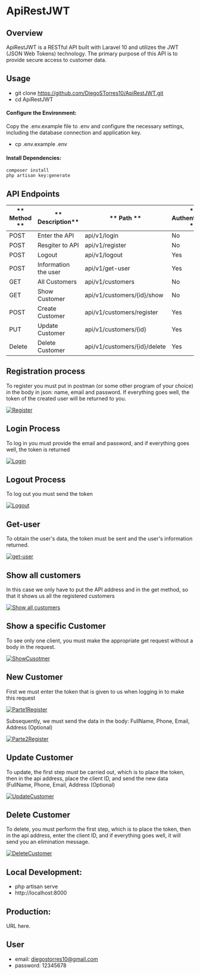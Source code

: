# ApiRestJWT

## Overview

ApiRestJWT is a RESTful API built with Laravel 10 and utilizes the JWT (JSON Web Tokens) technology. The primary purpose of this API is to provide secure access to customer data.

## Usage

-   git clone https://github.com/DiegoSTorres10/ApiRestJWT.git
-   cd ApiRestJWT

#### Configure the Environment:

Copy the .env.example file to .env and configure the necessary settings, including the database connection and application key.

-   cp .env.example .env

#### Install Dependencies:

```
composer install
php artisan key:generate
```

## API Endpoints

| ** Method ** | ** Description**     | ** Path **                   | ** Authentication ** |
| ------------ | -------------------- | ---------------------------- | -------------------- |
| POST         | Enter the API        | api/v1/login                 | No                   |
| POST         | Resgiter to API      | api/v1/register              | No                   |
| POST         | Logout               | api/v1/logout                | Yes                  |
| POST         | Information the user | api/v1/get-user              | Yes                  |
| GET          | All Customers        | api/v1/customers             | No                   |
| GET          | Show Customer        | api/v1/customers/{id}/show   | No                   |
| POST         | Create Customer      | api/v1/customers/register    | Yes                  |
| PUT          | Update Customer      | api/v1/customers/{id}        | Yes                  |
| Delete       | Delete Customer      | api/v1/customers/{id}/delete | Yes                  |

## Registration process

To register you must put in postman (or some other program of your choice) in the body in json: name, email and password. If everything goes well, the token of the created user will be returned to you.

[![Register](https://raw.githubusercontent.com/DiegoSTorres10/ApiRestJWT/main/public/images/Register.png "Register")](https://raw.githubusercontent.com/DiegoSTorres10/ApiRestJWT/main/public/images/Register.png "Register")

## Login Process

To log in you must provide the email and password, and if everything goes well, the token is returned

[![Login](https://raw.githubusercontent.com/DiegoSTorres10/ApiRestJWT/main/public/images/Login.png "Login")](https://raw.githubusercontent.com/DiegoSTorres10/ApiRestJWT/main/public/images/Login.png "Login")

## Logout Process

To log out you must send the token

[![Logout](https://raw.githubusercontent.com/DiegoSTorres10/ApiRestJWT/main/public/images/Logout.png "Logout")](https://raw.githubusercontent.com/DiegoSTorres10/ApiRestJWT/main/public/images/Logout.png "Logout")

## Get-user

To obtain the user's data, the token must be sent and the user's information returned.

[![get-user](https://raw.githubusercontent.com/DiegoSTorres10/ApiRestJWT/main/public/images/Get-user.png "get-user")](https://raw.githubusercontent.com/DiegoSTorres10/ApiRestJWT/main/public/images/Get-user.png "get-user")

## Show all customers

In this case we only have to put the API address and in the get method, so that it shows us all the registered customers

[![Show all customers](https://raw.githubusercontent.com/DiegoSTorres10/ApiRestJWT/main/public/images/Customers.png "Show all customers")](https://raw.githubusercontent.com/DiegoSTorres10/ApiRestJWT/main/public/images/Customers.png "Show all customers")

## Show a specific Customer

To see only one client, you must make the appropriate get request without a body in the request.

[![ShowCusotmer](https://raw.githubusercontent.com/DiegoSTorres10/ApiRestJWT/main/public/images/ShowCustomer.png "ShowCusotmer")](https://raw.githubusercontent.com/DiegoSTorres10/ApiRestJWT/main/public/images/ShowCustomer.png "ShowCusotmer")

## New Customer

First we must enter the token that is given to us when logging in to make this request

[![Parte1Register](https://raw.githubusercontent.com/DiegoSTorres10/ApiRestJWT/main/public/images/Part1RegisterCustomer.png "Parte1Register")](https://raw.githubusercontent.com/DiegoSTorres10/ApiRestJWT/main/public/images/Part1RegisterCustomer.png "Parte1Register")

Subsequently, we must send the data in the body: FullName, Phone, Email, Address (Optional)

[![Parte2Register](https://raw.githubusercontent.com/DiegoSTorres10/ApiRestJWT/main/public/images/Part2RegisterCustomer.png "Parte2Register")](https://raw.githubusercontent.com/DiegoSTorres10/ApiRestJWT/main/public/images/Part2RegisterCustomer.png "Parte2Register")

## Update Customer

To update, the first step must be carried out, which is to place the token, then in the api address, place the client ID, and send the new data (FullName, Phone, Email, Address (Optional)

[![UpdateCustomer](https://raw.githubusercontent.com/DiegoSTorres10/ApiRestJWT/main/public/images/UpdateCustomer.png "UpdateCustomer")](https://raw.githubusercontent.com/DiegoSTorres10/ApiRestJWT/main/public/images/UpdateCustomer.png "UpdateCustomer")

## Delete Customer

To delete, you must perform the first step, which is to place the token, then in the api address, enter the client ID, and if everything goes well, it will send you an elimination message.

[![DeleteCustomer](https://raw.githubusercontent.com/DiegoSTorres10/ApiRestJWT/main/public/images/DeletedCustomer.png "DeleteCustomer")](https://raw.githubusercontent.com/DiegoSTorres10/ApiRestJWT/main/public/images/DeletedCustomer.png "DeleteCustomer")

## Local Development:

-   php artisan serve
-   http://localhost:8000

## Production:

URL here.

## User

-   email: diegostorres10@gmail.com
-   password: 12345678
